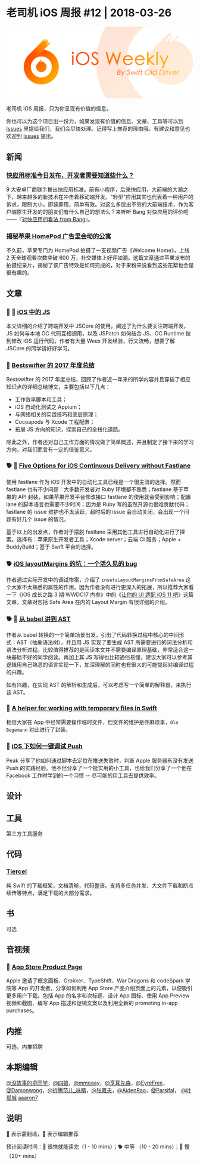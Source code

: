# 老司机 iOS 周报 #12 | 2018-03-26

![ios-weekly](../assets/ios-weekly.png)

老司机 iOS 周报，只为你呈现有价值的信息。

你也可以为这个项目出一份力，如果发现有价值的信息、文章、工具等可以到 [Issues](https://github.com/SwiftOldDriver/iOS-Weekly/issues) 里提给我们，我们会尽快处理。记得写上推荐的理由哦。有建议和意见也欢迎到 [Issues](https://github.com/SwiftOldDriver/iOS-Weekly/issues) 提出。

## 新闻

### [快应用标准今日发布，开发者需要知道些什么？](https://mp.weixin.qq.com/s/e5UlzM82z2tM-ow6iRfJTQ)

9 大安卓厂商联手推出快应用标准。前有小程序，后来快应用，大前端的大潮之下，越来越多的新技术在冲击着移动端开发。"轻型"应用其实也代表着一种用户的诉求，限制大小，即装即用，简单有效。对这么多层出不穷的大前端技术，作为客户端原生开发的的朋友们有什么自己的想法么？来听听 Bang 对快应用的评价吧——『[对快应用的看法 from Bang](http://blog.cnbang.net/internet/3554/)』。

### [揭秘苹果 HomePod 广告里会动的公寓](http://www.ifanr.com/1000374)

不久前，苹果专门为 HomePod 拍摄了一支视频广告《Welcome Home》，上线 2 天全球观看次数突破 600 万，社交媒体上好评如潮。这篇文章通过苹果发布的拍摄纪录片，揭秘了该广告特效是如何完成的，对于果粉来说看到这些花絮也会是很有趣的。

## 文章

### 🐢 🌟 [iOS 中的 JS](https://zhuanlan.zhihu.com/p/34646281)

本文详细的介绍了跨端开发中 JSCore 的使用。阐述了为什么要关注跨端开发，JS 如何与本地 OC 代码互相调用，以及 JSPatch 如何结合 JS、OC Runtime 做到修改 iOS 运行代码。作者有大量 Weex 开发经验，行文流畅，想要了解 JSCore 的同学请好好学习。

### 🐢 [Bestswifter 的 2017 年度总结](https://github.com/bestswifter/blog/blob/master/articles/2017-conclusion.md)

Bestswifter 的 2017 年度总结，回顾了作者近一年来的所学内容并且穿插了相应知识点的详细总结博文，主要包括以下几点：

- 工作效率脚本和工具；
- iOS 自动化测试之 Appium；
- 与网络相关的实践技巧和底层原理；
- Cocoapods 与 Xcode 工程配置；
- 拓展 JS 方向的知识，探索自己的全栈化道路。

除此之外，作者还对自己工作方面的情况做了简单概述，并且制定了接下来的学习方向，对我们而言有一定的借鉴意义。

### 🐕 🚧 [Five Options for iOS Continuous Delivery without Fastlane](https://medium.com/xcblog/five-options-for-ios-continuous-delivery-without-fastlane-2a32e05ddf3d)

使用 fastlane 作为 iOS 开发中的自动化工具已经是一个很主流的选择。然而 fastlane 也有不少问题：大多数开发者对 Ruby 环境都不熟悉；fastlane 基于苹果的 API 封装，如果苹果开发平台修改接口 fastlane 的使用就会受到影响；配置 lane 的脚本语言也需要不少时间；因为是 Ruby 写的虽然开源也很难贡献代码；fastlane 的 issue 维护也不太活跃，超时后的 issue 会自动关闭，会出现一个问题有好几个 issue 的情况。

基于以上的出发点，作者对于摆脱 fastlane 采用其他工具进行自动化进行了探索。选择有：苹果原生开发者工具；Xcode server；云端 CI 服务；Apple + BuddyBuild；基于 Swift 平台的选择。

### 🐕 [iOS layoutMargins 的坑：一个活久见的 bug](https://juejin.im/post/5aae37576fb9a028bf051a2c)

作者通过实际开发中的调试惨案，介绍了 `insetsLayoutMarginsFromSafeArea` 这个大家不太熟悉的属性的作用。因为作者没有进行更深入的拓展，所以推荐大家看一下《iOS 成长之路 3 期·WWDC17 内参》中的《[让你的 UI 适配 iOS 11 吧](https://xiaozhuanlan.com/topic/8497036152)》这篇文章，文章对包括 Safe Area 在内的 Layout Margin 有很详细的介绍。

### 🐕 🌟 [从 babel 讲到 AST](https://juejin.im/post/5ab35c3cf265da23771951a2)

作者从 babel 转换的一个简单场景出发，引出了代码转换过程中核心的中间形式：AST（抽象语法树），并且用 JS 实现了要生成 AST 所需要进行的词法分析和语法分析过程。比较值得推荐的是阅读本文并不需要编译原理基础，非常适合这一块基础不好的同学阅读。再加上其 JS 写得也比较通俗易懂，建议大家可以参考其逻辑用自己熟悉的语言实现一下，加深理解的同时也有很大的可能提起对编译过程的兴趣。

如有兴趣，在实现 AST 的解析和生成后，可以考虑写一个简单的解释器，来执行该 AST。

### 🐎 [A helper for working with temporary files in Swift](https://oleb.net/blog/2018/03/temp-file-helper/)

相信大家在 App 中经常需要操作临时文件，但文件的维护是件麻烦事，`Ole Begemann` 对此进行了封装。

### 🐎 [iOS 下如何一键调试 Push](http://mrpeak.cn/blog/ios-debug-apn/)

Peak 分享了他如何通过脚本去定位在推送失败时，判断 Apple 服务器有没有发送 Push 的实践经验。他不但分享了一个挺实用的小工具，也给我们分享了一个他在 Facebook 工作时学到的一个习惯 -- 尽可能的用工具去提供效率。

## 设计

## 工具

第三方工具服务

## 代码

### [Tiercel](https://github.com/Danie1s/Tiercel)

纯 Swift 的下载框架，文档清晰，代码整洁。支持多任务并发、大文件下载和断点续传等特点，满足下载的大部分需求。

## 书

可选

## 音视频

### 🐎 [App Store Product Page](https://developer.apple.com/videos/play/insights/app-store-product-page/)

Apple 邀请了概念画板、Grokker、TypeShift、War Dragons 和 codeSpark 学院等 App 的开发者，分享如何利用 App Store 产品介绍页面上的元素，以便吸引更多用户下载。包括 App 的名字和次标题、设计 App 图标、使用 App Preview 视频和截图、编写 App 描述和促销文案以及利用全新的 promoting in-app purchases。

## 内推

可选，内推招聘

## 本期编辑

[@没故事的卓同学](https://weibo.com/1926303682/profile)，[@四娘](https://kemchenj.github.io)，[@mmoaay](https://weibo.com/u/1302422271)，[@享耳先森](https://github.com/iblacksun)，[@EyreFree](https://weibo.com/eyrefree777)，[@Damonwong](https://weibo.com/damonone)，[@折腾范儿_味精](http://weibo.com/agvicking)，[@张嘉夫](https://weibo.com/2949394297)，[@AidenRao](https://weibo.com/AidenRao)，[@Parsifal](https://weibo.com/parsifalchang)， [@叶孤城](https://weibo.com/u/1438670852) [aaaron7](https://weibo.com/aaaron7)

## 说明

🚧 表示需翻墙，🌟 表示编辑推荐

预计阅读时间：🐎 很快就能读完（1 - 10 mins）；🐕 中等 （10 - 20 mins）；🐢 慢（20+ mins）
